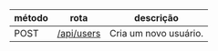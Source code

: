 | método | rota                                | descrição             |
| ------ | ----------------------------------- | --------------------- |
| POST   | [/api/users](./users/createUser.md) | Cria um novo usuário. |
